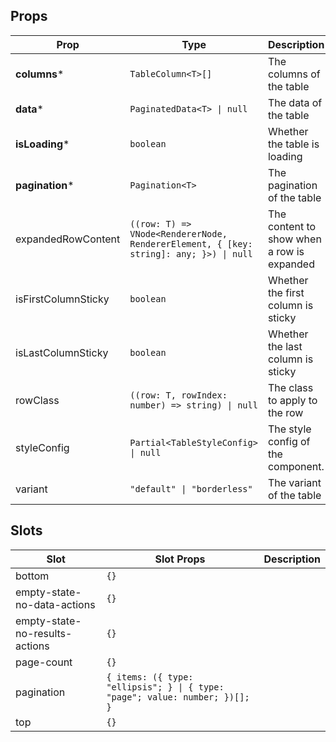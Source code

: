 <!-- This file is automatically generated, do not edit manually. -->

## Props

| Prop | Type | Description | Default |
| ---- | ---- | ----------- | ------- |
| **columns*** | `TableColumn<T>[]` | The columns of the table |  |
| **data*** | `PaginatedData<T> \| null` | The data of the table |  |
| **isLoading*** | `boolean` | Whether the table is loading |  |
| **pagination*** | `Pagination<T>` | The pagination of the table |  |
| expandedRowContent | `((row: T) => VNode<RendererNode, RendererElement, { [key: string]: any; }>) \| null` | The content to show when a row is expanded | `null` |
| isFirstColumnSticky | `boolean` | Whether the first column is sticky | `false` |
| isLastColumnSticky | `boolean` | Whether the last column is sticky | `false` |
| rowClass | `((row: T, rowIndex: number) => string) \| null` | The class to apply to the row | `null` |
| styleConfig | `Partial<TableStyleConfig> \| null` | The style config of the component. | `null` |
| variant | `"default" \| "borderless"` | The variant of the table | `"default"` |


## Slots

| Slot | Slot Props | Description |
| --------- | ---- | ----------- |
| bottom | `{}` |  |
| empty-state-no-data-actions | `{}` |  |
| empty-state-no-results-actions | `{}` |  |
| page-count | `{}` |  |
| pagination | `{ items: ({ type: "ellipsis"; } \| { type: "page"; value: number; })[]; }` |  |
| top | `{}` |  |


